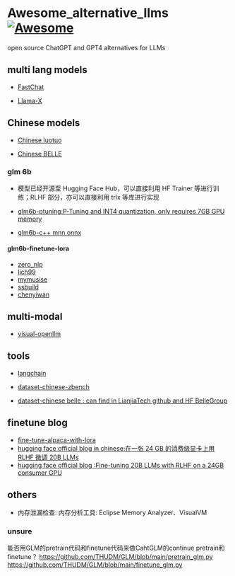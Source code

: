 # Awesome_alternative_llms[![Awesome](https://awesome.re/badge.svg)](https://awesome.re)
open source ChatGPT and GPT4 alternatives for LLMs

 
## multi lang models
- [FastChat](https://github.com/lm-sys/FastChat)

- [Llama-X](https://github.com/AetherCortex/Llama-X)

## Chinese models
* [Chinese luotuo](https://github.com/LC1332/Chinese-alpaca-lora)

* [Chinese BELLE](https://github.com/LianjiaTech/BELLE)
 
### glm 6b

- 模型已经开源至 Hugging Face Hub，可以直接利用 HF Trainer 等进行训练；RLHF 部分，亦可以直接利用 trlx 等库进行实现

* [glm6b-ptuning:P-Tuning and INT4 quantization, only requires 7GB GPU memory](https://github.com/THUDM/ChatGLM-6B/blob/main/ptuning/README.md)

* [glm6b-c++ mnn onnx](https://github.com/wangzhaode/ChatGLM-MNN)

#### glm6b-finetune-lora
* [zero_nlp](https://github.com/yuanzhoulvpi2017/zero_nlp)
* [lich99](https://github.com/lich99/ChatGLM-finetune-LoRA)
* [mymusise](https://github.com/mymusise/ChatGLM-Tuning)
* [ssbuild](https://github.com/ssbuild/chatglm_finetuning)
* [chenyiwan](https://github.com/chenyiwan/chatglm-6b-fine-tuning)

## multi-modal 
* [visual-openllm](https://github.com/visual-openllm/visual-openllm)


## tools
* [langchain](https://github.com/hwchase17/langchain)

* [dataset-chinese-zbench](https://github.com/zhenbench/z-bench)

* [dataset-chinese belle : can find in LianjiaTech github and HF BelleGroup](https://huggingface.co/datasets/BelleGroup/generated_train_0.5M_CN)

## finetune blog
* [fine-tune-alpaca-with-lora](https://replicate.com/blog/fine-tune-alpaca-with-lora?continueFlag=4ecae39885197a5c008faabbefb5c824)
* [hugging face official blog in chinese:在一张 24 GB 的消费级显卡上用 RLHF 微调 20B LLMs ](https://zhuanlan.zhihu.com/p/616346543?utm_medium=social&utm_oi=762255747382796288&utm_psn=1622284420437450752&utm_source=wechat_session&utm_id=0)
* [hugging face official blog :Fine-tuning 20B LLMs with RLHF on a 24GB consumer GPU ](https://huggingface.co/blog/trl-peft)

## others
-  内存泄漏检查: 内存分析工具: Eclipse Memory Analyzer、VisualVM

### unsure
能否用GLM的pretrain代码和finetune代码来做CahtGLM的continue pretrain和finetune？
https://github.com/THUDM/GLM/blob/main/pretrain_glm.py
https://github.com/THUDM/GLM/blob/main/finetune_glm.py
